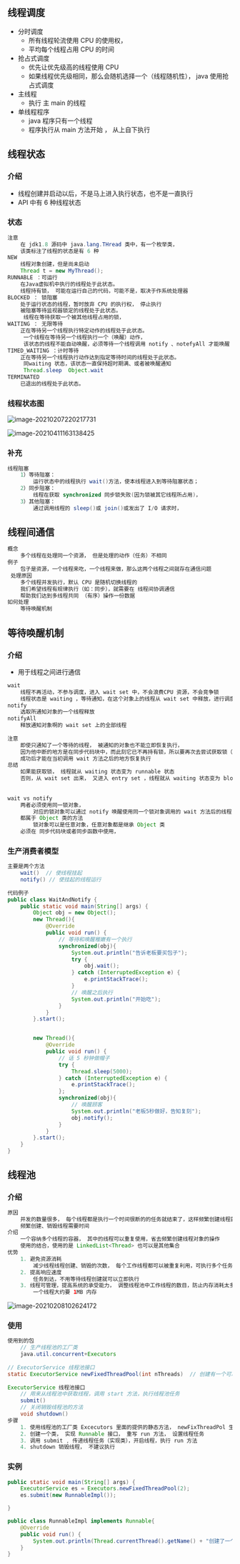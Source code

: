 ## 线程调度

* 分时调度
    * 所有线程轮流使用 CPU 的使用权，
    * 平均每个线程占用 CPU 的时间
* 抢占式调度
    * 优先让优先级高的线程使用 CPU 
    * 如果线程优先级相同，那么会随机选择一个（线程随机性）， java 使用抢占式调度
* 主线程
    * 执行 主 main 的线程
* 单线程程序
    * java 程序只有一个线程
    * 程序执行从 main 方法开始 ， 从上自下执行

## 线程状态

### 介绍

* 线程创建并启动以后，不是马上进入执行状态，也不是一直执行
* API 中有 6 种线程状态

### 状态

```java
注意
    在 jdk1.8 源码中 java.lang.THread 类中，有一个枚举类，
    该类标注了线程的状态是有 6 种
NEW 
    线程对象创建，但是尚未启动
	Thread t = new MyThread();
RUNNABLE ：可运行
	在Java虚拟机中执行的线程处于此状态。 
    线程持有锁， 可能在运行自己的代码，可能不是，取决于作系统处理器
BLOCKED ： 锁阻塞
    处于运行状态的线程，暂时放弃 CPU 的执行权， 停止执行
	被阻塞等待监视器锁定的线程处于此状态。 
     线程在等待获取一个被其他线程占用的锁，
WAITING ： 无限等待
	正在等待另一个线程执行特定动作的线程处于此状态。 
     一个线程在等待另一个线程执行一个（唤醒）动作， 
     该状态的线程不能自动唤醒，必须等待一个线程调用 notify 、notefyAll 才能唤醒
TIMED_WAITING ：计时等待
	正在等待另一个线程执行动作达到指定等待时间的线程处于此状态。 
     同waiting 状态，该状态一直保持超时期满、或者被唤醒通知
     Thread.sleep  Object.wait
TERMINATED 
	已退出的线程处于此状态。
```

### 线程状态图

![image-20210207220217731](image-20210207220217731.png)

![image-20210411163138425](image-20210411163138425.png)



### 补充

```java
线程阻塞
    1）等待阻塞：
    	运行状态中的线程执行 wait()方法，使本线程进入到等待阻塞状态；
	2）同步阻塞：
    	线程在获取 synchronized 同步锁失败(因为锁被其它线程所占用)，
    3）其他阻塞：
    	通过调用线程的 sleep()或 join()或发出了 I/O 请求时，
```



## 线程间通信

```java
概念
    多个线程在处理同一个资源， 但是处理的动作（任务）不相同
例子
    包子是资源，一个线程来吃，一个线程来做，那么这两个线程之间就存在通信问题
 处理原因
    多个线程并发执行，默认 CPU 是随机切换线程的
    我们希望线程有规律执行（如：同步），就需要在 线程间协调通信
    帮助我们达到多线程共同 （有序）操作一份数据
如何处理
    等待唤醒机制
```

## 等待唤醒机制

### 介绍

* 用于线程之间进行通信

```java
wait
    线程不再活动，不参与调度，进入 wait set 中，不会浪费CPU 资源，不会竞争锁
    线程状态是 waiting ，等待通知，在这个对象上的线程从 wait set 中释放，进行调度队列
notify 
    选取所通知对象的一个线程释放
notifyAll
    释放通知对象啊的 wait set 上的全部线程
    
注意
    即使只通知了一个等待的线程， 被通知的对象也不能立即恢复执行，
    因为他中断的地方是在同步代码块中，而此刻它已不再持有锁，所以要再次去尝试获取锁（可能有其他线程竞争），
    成功后才能在当初调用 wait 方法之后的地方恢复执行
总结
    如果能获取锁， 线程就从 waiting 状态变为 runnable 状态
    否则，从 wait set 出来， 又进入 entry set ，线程就从 waiting 状态变为 blocked 状态
    
    
wait vs notify
    两者必须使用同一锁对象，
    	对应的锁对象可以通过 notify 唤醒使用同一个锁对象调用的 wait 方法后的线程
   	都属于 Object 类的方法
    	锁对象可以是任意对象，任意对象都是继承 Object 类
    必须在 同步代码块或者同步函数中使用，
```

### 生产消费者模型

```java
主要是两个方法 
    wait()  // 使线程挂起
    notify() // 使挂起的线程运行
    
代码例子
public class WaitAndNotify {
    public static void main(String[] args) {
        Object obj = new Object();
        new Thread(){
            @Override
            public void run() {
                // 等待和唤醒稚嫩有一个执行
                synchronized(obj){
                    System.out.println("告诉老板要买包子");
                    try {
                        obj.wait();
                    } catch (InterruptedException e) {
                        e.printStackTrace();
                    }
                    // 唤醒之后执行
                    System.out.println("开始吃");
                }
            }
        }.start();


        new Thread(){
            @Override
            public void run() {
                // 话 5 秒钟做帽子
                try {
                    Thread.sleep(5000);
                } catch (InterruptedException e) {
                    e.printStackTrace();
                };
                synchronized(obj){
                    // 唤醒顾客
                    System.out.println("老板5秒做好，告知复刻");
                    obj.notify();
                }
            }
        }.start();
    }
}
```



## 线程池

### 介绍

```java
原因
    并发的数量很多， 每个线程都是执行一个时间很断的的任务就结束了，这样频繁创建线程就会大大降低系统的执行效率
    频繁创建、销毁线程需要时间
介绍
    一个容纳多个线程的容器， 其中的线程可以重复使用，省去频繁创建线程对象的操作
    使用的结合，使用的是 LinkedList<Thread> 也可以是其他集合
优势
    1. 避免资源消耗
    	减少线程线程创建、销毁的次数， 每个工作线程都可以被重复利用，可执行多个任务
    2. 提高响应速度
    	任务到达，不用等待线程创建就可以立即执行
    3. 线程可管理，提高系统的承受能力， 调整线程池中工作线程的数目，防止内存消耗太多把服务器干趴下
    	一个线程大约要 1MB 内存
```

![image-20210208102624172](image-20210208102624172.png)

### 使用

```java
使用到的包
    // 生产线程池的工厂类
    java.util.concurrent+Executors
    
// ExecutorService 线程池接口
static ExecutorService newFixedThreadPool(int nThreads)  // 创建有一个可冲用的固定线程数的线程池
 
ExecutorService 线程池接口
    // 用来从线程池中获取线程，调用 start 方法，执行线程池任务
    submit()
    // 关闭销毁线程池的方法
    void shutdown()
步骤
    1. 使用线程池的工厂类 Excecutors 里面的提供的静态方法， newFixThreadPol 生产指定数量的线程池
    2. 创建一个类， 实现 Runnable 接口， 重写 run 方法， 设置线程任务
    3. 调用 submit , 传递线程任务（实现类），开启线程，执行 run 方法
    4. shutdown 销毁线程， 不建议执行
```

### 实例

```java
public static void main(String[] args) {
    ExecutorService es = Executors.newFixedThreadPool(2);
    es.submit(new RunnableImpl());

}

public class RunnableImpl implements Runnable{
    @Override
    public void run() {
        System.out.println(Thread.currentThread().getName() + "创建了一个新的线程");
    }
}
```

